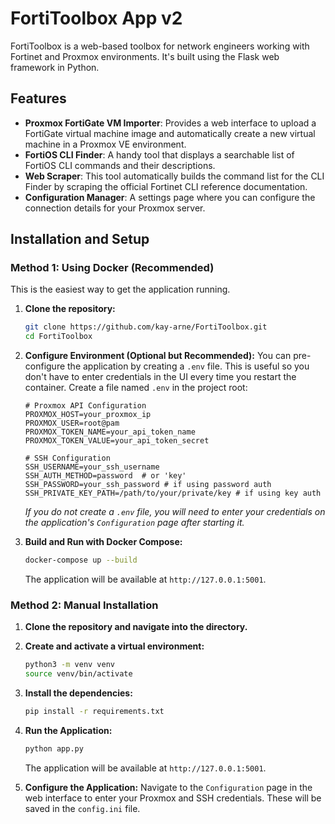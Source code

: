 # FortiToolbox App v2

FortiToolbox is a web-based toolbox for network engineers working with Fortinet and Proxmox environments. It's built using the Flask web framework in Python.

## Features

-   **Proxmox FortiGate VM Importer**: Provides a web interface to upload a FortiGate virtual machine image and automatically create a new virtual machine in a Proxmox VE environment.
-   **FortiOS CLI Finder**: A handy tool that displays a searchable list of FortiOS CLI commands and their descriptions.
-   **Web Scraper**: This tool automatically builds the command list for the CLI Finder by scraping the official Fortinet CLI reference documentation.
-   **Configuration Manager**: A settings page where you can configure the connection details for your Proxmox server.

## Installation and Setup

### Method 1: Using Docker (Recommended)

This is the easiest way to get the application running.

1.  **Clone the repository:**
    ```bash
    git clone https://github.com/kay-arne/FortiToolbox.git
    cd FortiToolbox
    ```

2.  **Configure Environment (Optional but Recommended):**
    You can pre-configure the application by creating a `.env` file. This is useful so you don't have to enter credentials in the UI every time you restart the container. Create a file named `.env` in the project root:
    ```env
    # Proxmox API Configuration
    PROXMOX_HOST=your_proxmox_ip
    PROXMOX_USER=root@pam
    PROXMOX_TOKEN_NAME=your_api_token_name
    PROXMOX_TOKEN_VALUE=your_api_token_secret

    # SSH Configuration
    SSH_USERNAME=your_ssh_username
    SSH_AUTH_METHOD=password  # or 'key'
    SSH_PASSWORD=your_ssh_password # if using password auth
    SSH_PRIVATE_KEY_PATH=/path/to/your/private/key # if using key auth
    ```
    *If you do not create a `.env` file, you will need to enter your credentials on the application's `Configuration` page after starting it.*

3.  **Build and Run with Docker Compose:**
    ```bash
    docker-compose up --build
    ```
    The application will be available at `http://127.0.0.1:5001`.

### Method 2: Manual Installation

1.  **Clone the repository and navigate into the directory.**

2.  **Create and activate a virtual environment:**
    ```bash
    python3 -m venv venv
    source venv/bin/activate
    ```

3.  **Install the dependencies:**
    ```bash
    pip install -r requirements.txt
    ```
    
4.  **Run the Application:**
    ```bash
    python app.py
    ```
    The application will be available at `http://127.0.0.1:5001`.

5.  **Configure the Application:**
    Navigate to the `Configuration` page in the web interface to enter your Proxmox and SSH credentials. These will be saved in the `config.ini` file.
